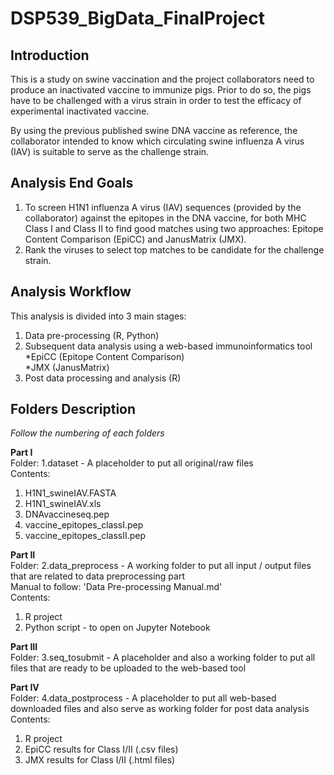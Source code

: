 # DSP539_BigData_FinalProject

## Introduction
This is a study on swine vaccination and the project collaborators need to produce an inactivated vaccine to immunize pigs. Prior to do so, the pigs have to be challenged with a virus strain in order to test the efficacy of experimental inactivated vaccine. 

By using the previous published swine DNA vaccine as reference, the collaborator intended to know which circulating swine influenza A virus (IAV) is suitable to serve as the challenge strain.

## Analysis End Goals
1. To screen H1N1 influenza A virus (IAV) sequences (provided by the collaborator) against the epitopes in the DNA vaccine, for both MHC Class I and Class II to find good matches using two approaches: Epitope Content Comparison (EpiCC) and JanusMatrix (JMX).
2. Rank the viruses to select top matches to be candidate for the challenge strain.

## Analysis Workflow 
This analysis is divided into 3 main stages:
1. Data pre-processing (R, Python)
2. Subsequent data analysis using a web-based immunoinformatics tool<br/>
   *EpiCC (Epitope Content Comparison)<br/>
   *JMX (JanusMatrix)<br/>
3. Post data processing and analysis (R)

## Folders Description
*Follow the numbering of each folders*

**Part I** <br/>
Folder: 1.dataset - A placeholder to put all original/raw files<br/>
Contents:<br/>
1. H1N1_swineIAV.FASTA
2. H1N1_swineIAV.xls
3. DNAvaccineseq.pep
4. vaccine_epitopes_classI.pep
5. vaccine_epitopes_classII.pep

**Part II**<br/>
Folder: 2.data_preprocess - A working folder to put all input / output files that are related to data preprocessing part<br/>
Manual to follow: 'Data Pre-processing Manual.md'<br/>
Contents:<br/>
1. R project<br/>
2. Python script - to open on Jupyter Notebook

**Part III**<br/>
Folder: 3.seq_tosubmit - A placeholder and also a working folder to put all files that are ready to be uploaded to the web-based tool

**Part IV**<br/>
Folder: 4.data_postprocess - A placeholder to put all web-based downloaded files and also serve as working folder for post data analysis<br/>
Contents:<br/>
1. R project
2. EpiCC results for Class I/II (.csv files)
3. JMX results for Class I/II (.html files)
